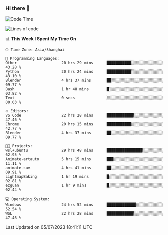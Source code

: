 ### Hi there 👋

<!--
**GwenKaplan/GwenKaplan** is a ✨ _special_ ✨ repository because its `README.md` (this file) appears on your GitHub profile.

Here are some ideas to get you started:

- 🔭 I’m currently working on ...
- 🌱 I’m currently learning ...
- 👯 I’m looking to collaborate on ...
- 🤔 I’m looking for help with ...
- 💬 Ask me about ...
- 📫 How to reach me: ...
- 😄 Pronouns: ...
- ⚡ Fun fact: ...
-->

<!--START_SECTION:waka-->
![Code Time](http://img.shields.io/badge/Code%20Time-132%20hrs%2016%20mins-blue)

![Lines of code](https://img.shields.io/badge/From%20Hello%20World%20I%27ve%20Written-1.8%20thousand%20lines%20of%20code-blue)

📊 **This Week I Spent My Time On** 

```text
🕑︎ Time Zone: Asia/Shanghai

💬 Programming Languages: 
Other                    20 hrs 29 mins      ███████████░░░░░░░░░░░░░░   43.28 % 
Python                   20 hrs 24 mins      ███████████░░░░░░░░░░░░░░   43.10 % 
Blender                  4 hrs 37 mins       ██░░░░░░░░░░░░░░░░░░░░░░░   09.77 % 
Bash                     1 hr 48 mins        █░░░░░░░░░░░░░░░░░░░░░░░░   03.82 % 
Text                     0 secs              ░░░░░░░░░░░░░░░░░░░░░░░░░   00.03 % 

🔥 Editors: 
VS Code                  22 hrs 28 mins      ████████████░░░░░░░░░░░░░   47.46 % 
Chrome                   20 hrs 15 mins      ███████████░░░░░░░░░░░░░░   42.77 % 
Blender                  4 hrs 37 mins       ██░░░░░░░░░░░░░░░░░░░░░░░   09.77 % 

🐱‍💻 Projects: 
wsl+ubuntu               29 hrs 48 mins      ████████████████░░░░░░░░░   62.95 % 
Animate-artauto          5 hrs 15 mins       ███░░░░░░░░░░░░░░░░░░░░░░   11.11 % 
animate-suv              4 hrs 41 mins       ██░░░░░░░░░░░░░░░░░░░░░░░   09.91 % 
LightmapBaking           1 hr 19 mins        █░░░░░░░░░░░░░░░░░░░░░░░░   02.81 % 
ezguan                   1 hr 9 mins         █░░░░░░░░░░░░░░░░░░░░░░░░   02.44 % 

💻 Operating System: 
Windows                  24 hrs 52 mins      █████████████░░░░░░░░░░░░   52.54 % 
WSL                      22 hrs 28 mins      ████████████░░░░░░░░░░░░░   47.46 % 
```


 Last Updated on 05/07/2023 18:41:11 UTC
<!--END_SECTION:waka-->
